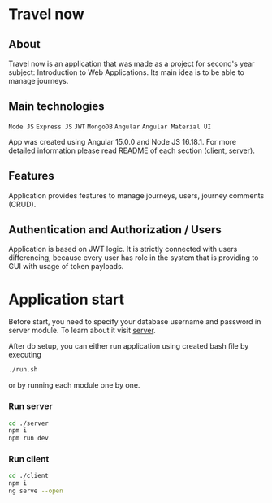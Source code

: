 # Travel now

## About
Travel now is an application that was made as a project for second's year 
subject: Introduction to Web Applications. Its main idea is to be able to
manage journeys. 

## Main technologies
`Node JS` `Express JS` `JWT` `MongoDB` `Angular` `Angular Material UI`

App was created using Angular 15.0.0 and Node JS 16.18.1. For more detailed information
please read README of each section ([client](./client/README.md), [server](./server/README.md)).

## Features
Application provides features to manage journeys, users, journey comments (CRUD).

## Authentication and Authorization / Users
Application is based on JWT logic. It is strictly connected with users differencing, because every user
has role in the system that is providing to GUI with usage of token payloads.

# Application start
Before start, you need to specify your database username and password in server module. To learn about it visit [server](./server/README.md).

After db setup, you can either run application using created bash file by executing
```bash
./run.sh
```
or by running each module one by one.

### Run server

```bash
cd ./server
npm i
npm run dev
```

### Run client

```bash
cd ./client
npm i
ng serve --open
```